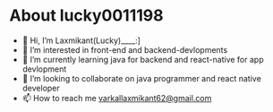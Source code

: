 # About lucky0011198
- 👋 Hi, I’m Laxmikant(Lucky)____:]
- 👀 I’m interested in front-end and backend-devlopments
- 🌱 I’m currently learning java for backend and react-native for app devlopment
- 💞️ I’m looking to collaborate on java programmer and react native developer
- 📫 How to reach me varkallaxmikant62@gmail.com 

<!---
lucky0011198/lucky0011198 is a ✨ special ✨ repository because its `README.md` (this file) appears on your GitHub profile.
You can click the Preview link to take a look at your changes.
--->
